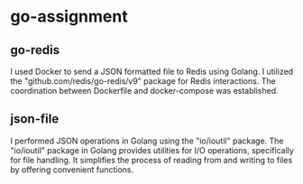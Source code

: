 # go-assignment<cd/>

## go-redis
I used Docker to send a JSON formatted file to Redis using Golang. I utilized the "github.com/redis/go-redis/v9" package for Redis interactions. The coordination between Dockerfile and docker-compose was established.

## json-file
I performed JSON operations in Golang using the "io/ioutil" package. The "io/ioutil" package in Golang provides utilities for I/O operations, specifically for file handling. It simplifies the process of reading from and writing to files by offering convenient functions.
